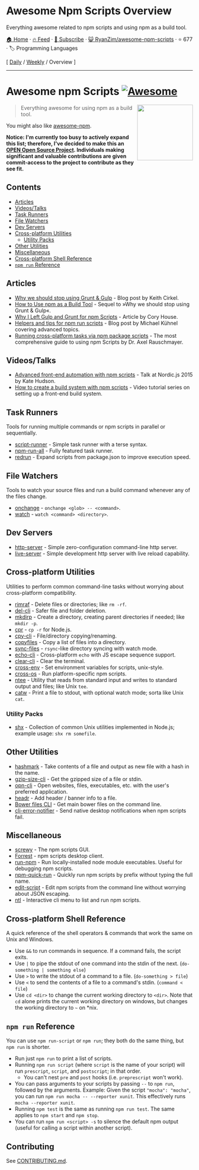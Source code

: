 # Awesome Npm Scripts Overview

Everything awesome related to npm scripts and using npm as a build tool.

[🏠 Home](/README.md) · [🔥 Feed](https://test.trackawesomelist.com/RyanZim/awesome-npm-scripts/rss.xml) · [📮 Subscribe](https://trackawesomelist.us17.list-manage.com/subscribe?u=d2f0117aa829c83a63ec63c2f&id=36a103854c) · [😺 RyanZim/awesome-npm-scripts](https://github.com/RyanZim/awesome-npm-scripts) · ⭐ 677 · 🏷️ Programming Languages

[ [Daily](/content/RyanZim/awesome-npm-scripts/README.md) / [Weekly](/content/RyanZim/awesome-npm-scripts/week/README.md) / Overview ]

---

<!--lint ignore awesome-heading-->

# Awesome npm Scripts [![Awesome](https://awesome.re/badge.svg)](https://awesome.re)

[<img src="https://github.com/RyanZim/awesome-npm-scripts/raw/master/npm-logo.png" align="right" width="150">](https://www.npmjs.com)

> Everything awesome for using npm as a build tool.

You might also like [awesome-npm](https://github.com/sindresorhus/awesome-npm).

**Notice: I'm currently too busy to actively expand this list; therefore, I've decided to make this an [OPEN Open Source Project](http://openopensource.github.io/). Individuals making significant and valuable contributions are given commit-access to the project to contribute as they see fit.**

## Contents

<!-- START doctoc generated TOC please keep comment here to allow auto update -->

<!-- DON'T EDIT THIS SECTION, INSTEAD RE-RUN doctoc TO UPDATE -->

*   [Articles](#articles)
*   [Videos/Talks](#videostalks)
*   [Task Runners](#task-runners)
*   [File Watchers](#file-watchers)
*   [Dev Servers](#dev-servers)
*   [Cross-platform Utilities](#cross-platform-utilities)
    *   [Utility Packs](#utility-packs)
*   [Other Utilities](#other-utilities)
*   [Miscellaneous](#miscellaneous)
*   [Cross-platform Shell Reference](#cross-platform-shell-reference)
*   [`npm run` Reference](#npm-run-reference)

<!-- END doctoc generated TOC please keep comment here to allow auto update -->

## Articles

*   [Why we should stop using Grunt & Gulp](https://www.keithcirkel.co.uk/why-we-should-stop-using-grunt/) - Blog post by Keith Cirkel.
*   [How to Use npm as a Build Tool](https://www.keithcirkel.co.uk/how-to-use-npm-as-a-build-tool/) - Sequel to »Why we should stop using Grunt & Gulp«.
*   [Why I Left Gulp and Grunt for npm Scripts](https://medium.freecodecamp.com/why-i-left-gulp-and-grunt-for-npm-scripts-3d6853dd22b8) -  Article by Cory House.
*   [Helpers and tips for npm run scripts](http://michael-kuehnel.de/tooling/2018/03/22/helpers-and-tips-for-npm-run-scripts.html) - Blog post by Michael Kühnel covering advanced topics.
*   [Running cross-platform tasks via npm package scripts](https://exploringjs.com/nodejs-shell-scripting/ch_package-scripts.html) - The most comprehensive guide to using npm Scripts by Dr. Axel Rauschmayer.

## Videos/Talks

*   [Advanced front-end automation with npm scripts](https://www.youtube.com/watch?v=0RYETb9YVrk) - Talk at Nordic.js 2015 by Kate Hudson.
*   [How to create a build system with npm scripts](http://www.penta-code.com/how-to-create-a-build-system-with-npm-scripts/) - Video tutorial series on setting up a front-end build system.

## Task Runners

Tools for running multiple commands or npm scripts in parallel or sequentially.

*   [script-runner](https://github.com/paulpflug/script-runner) - Simple task runner with a terse syntax.
*   [npm-run-all](https://github.com/mysticatea/npm-run-all) - Fully featured task runner.
*   [redrun](https://github.com/coderaiser/redrun) - Expand scripts from package.json to improve execution speed.

## File Watchers

Tools to watch your source files and run a build command whenever any of the files change.

*   [onchange](https://github.com/Qard/onchange) - `onchange <glob> -- <command>`.
*   [watch](https://github.com/mikeal/watch) - `watch <command> <directory>`.

## Dev Servers

*   [http-server](https://github.com/indexzero/http-server) - Simple zero-configuration command-line http server.
*   [live-server](https://github.com/tapio/live-server) - Simple development http server with live reload capability.

## Cross-platform Utilities

Utilities to perform common command-line tasks without worrying about cross-platform compatibility.

*   [rimraf](https://github.com/isaacs/rimraf) - Delete files or directories; like `rm -rf`.
*   [del-cli](https://github.com/sindresorhus/del-cli) - Safer file and folder deletion.
*   [mkdirp](https://github.com/substack/node-mkdirp) - Create a directory, creating parent directories if needed; like `mkdir -p`.
*   [cpr](https://github.com/davglass/cpr) - `cp -r` for Node.js.
*   [cpy-cli](https://github.com/sindresorhus/cpy-cli) - File/directory copying/renaming.
*   [copyfiles](https://github.com/calvinmetcalf/copyfiles) - Copy a list of files into a directory.
*   [sync-files](https://github.com/byteclubfr/node-sync-files) - `rsync`-like directory syncing with watch mode.
*   [echo-cli](https://github.com/iamakulov/echo-cli) - Cross-platform `echo` with JS escape sequence support.
*   [clear-cli](https://github.com/sindresorhus/clear-cli) - Clear the terminal.
*   [cross-env](https://github.com/kentcdodds/cross-env) - Set environment variables for scripts, unix-style.
*   [cross-os](https://github.com/milewski/cross-os) - Run platform-specific npm scripts.
*   [ntee](https://github.com/stefanmaric/ntee) - Utility that reads from standard input and writes to standard output and files; like Unix `tee`.
*   [catw](https://github.com/substack/catw) - Print a file to stdout, with optional watch mode; sorta like Unix `cat`.

### Utility Packs

*   [shx](https://github.com/shelljs/shx) - Collection of common Unix utilities implemented in Node.js; example usage: `shx rm somefile`.

## Other Utilities

*   [hashmark](https://github.com/keithamus/hashmark) -  Take contents of a file and output as new file with a hash in the name.
*   [gzip-size-cli](https://github.com/sindresorhus/gzip-size-cli) - Get the gzipped size of a file or stdin.
*   [opn-cli](https://github.com/sindresorhus/opn-cli) - Open websites, files, executables, etc. with the user's preferred application.
*   [headr](https://github.com/heldr/headr) - Add header / banner info to a file.
*   [Bower files CLI](https://github.com/thompsonemerson/bower-files-cli) - Get main bower files on the command line.
*   [cli-error-notifier](https://github.com/micromata/cli-error-notifier) - Send native desktop notifications when npm scripts fail.

## Miscellaneous

*   [screwy](https://github.com/samueleaton/screwy) - The npm scripts GUI.
*   [Forrest](https://github.com/stefanjudis/forrest) - npm scripts desktop client.
*   [run-npm](https://github.com/timoxley/npm-run) - Run locally-installed node module executables. Useful for debugging npm scripts.
*   [npm-quick-run](https://github.com/bahmutov/npm-quick-run) - Quickly run npm scripts by prefix without typing the full name.
*   [edit-script](https://github.com/RyanZim/edit-script) - Edit npm scripts from the command line without worrying about JSON escaping.
*   [ntl](https://github.com/ruyadorno/ntl) - Interactive cli menu to list and run npm scripts.

## Cross-platform Shell Reference

A quick reference of the shell operators & commands that work the same on Unix and Windows.

*   Use `&&` to run commands in sequence. If a command fails, the script exits.
*   Use `|` to pipe the stdout of one command into the stdin of the next. (`do-something | something else`)
*   Use `>` to write the stdout of a command to a file. (`do-something > file`)
*   Use `<` to send the contents of a file to a command's stdin. (`command < file`)
*   Use `cd <dir>` to change the current working directory to `<dir>`. Note that `cd` alone prints the current working directory on windows, but changes the working directory to `~` on \*nix.

## `npm run` Reference

You can use `npm run-script` or `npm run`; they both do the same thing, but `npm run` is shorter.

*   Run just `npm run` to print a list of scripts.
*   Running `npm run script` (where `script` is the name of your script) will run `prescript`, `script`, and `postscript`; in that order.
    *   You can't nest `pre` and `post` hooks (i.e. `preprescript` won't work).
*   You can pass arguments to your scripts by passing `--` to `npm run`, followed by the arguments. Example: Given the script `"mocha": "mocha"`, you can run `npm run mocha -- --reporter xunit`. This effectively runs `mocha --reporter xunit`.
*   Running `npm test` is the same as running `npm run test`. The same applies to `npm start` and `npm stop`.
*   You can run `npm run <script> -s` to silence the default npm output (useful for calling a script within another script).

## Contributing

See [CONTRIBUTING.md](https://github.com/RyanZim/awesome-npm-scripts/blob/master/CONTRIBUTING.md).

